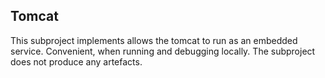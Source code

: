 ## Tomcat

This subproject implements allows the tomcat to run as an embedded service.
Convenient, when running and debugging locally. The subproject does not produce any artefacts.